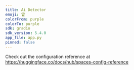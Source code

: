 ```yaml
---
title: Ai Detector
emoji: 🏆
colorFrom: purple
colorTo: purple
sdk: gradio
sdk_version: 5.4.0
app_file: app.py
pinned: false
---
```


Check out the configuration reference at https://huggingface.co/docs/hub/spaces-config-reference
